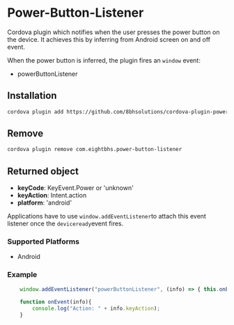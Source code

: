 Power-Button-Listener
=======================

Cordova plugin which notifies when the user presses the power button on the device. It achieves this by inferring from Android screen on and off event.

When the power button is inferred, the plugin fires an `window` event:

* powerButtonListener

## Installation

``` bash
cordova plugin add https://github.com/8bhsolutions/cordova-plugin-power-button-listener.git --nofetch
```

## Remove

``` bash
cordova plugin remove com.eightbhs.power-button-listener
```

## Returned object

- __keyCode__: KeyEvent.Power or 'unknown'
- __keyAction__: Intent.action
- __platform__: 'android'

Applications have to use `window.addEventListener`to attach this event listener once the `deviceready`event fires.

### Supported Platforms

- Android

### Example
``` js
	window.addEventListener("powerButtonListener", (info) => { this.onEvent(info); }, false);
	
	function onEvent(info){
		console.log("Action: " + info.keyAction);
	}
```
